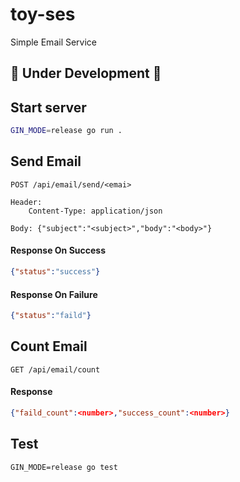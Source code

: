 # toy-ses

Simple Email Service

## 🚧 Under Development 🚧

## Start server

```bash
GIN_MODE=release go run .
```

## Send Email

```
POST /api/email/send/<emai>

Header:
    Content-Type: application/json

Body: {"subject":"<subject>","body":"<body>"}
```

#### Response On Success

```json
{"status":"success"}
```

#### Response On Failure

```json
{"status":"faild"}
```

## Count Email

```
GET /api/email/count
```

#### Response

```json
{"faild_count":<number>,"success_count":<number>}
```

## Test

```
GIN_MODE=release go test
```
